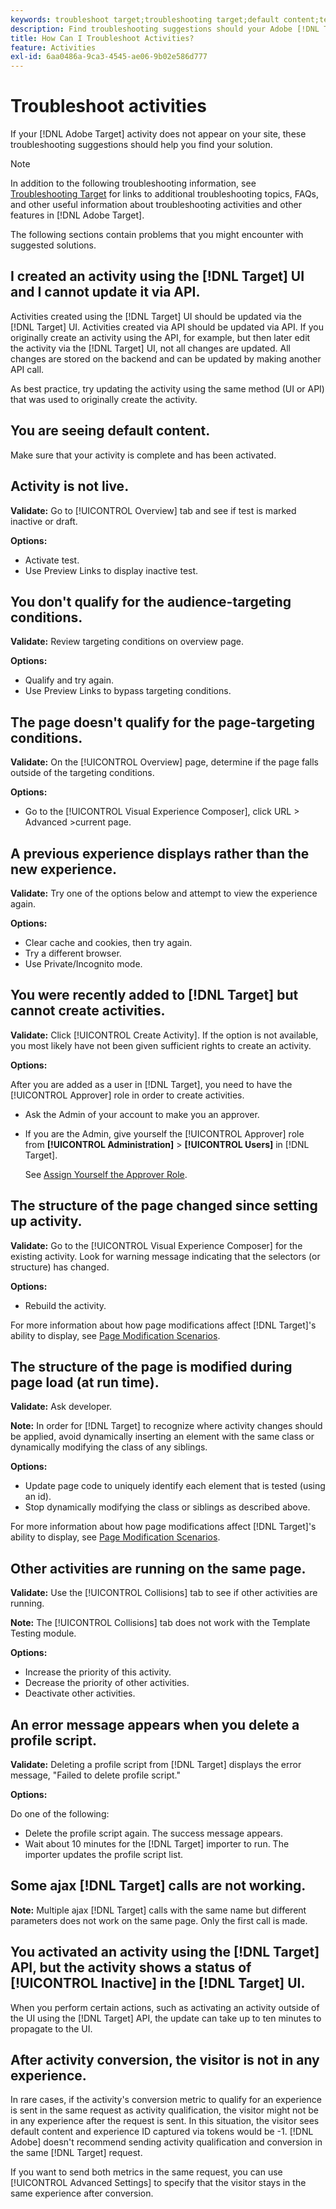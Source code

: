 ```yaml
---
keywords: troubleshoot target;troubleshooting target;default content;test not live;activity not live;targeting not working;previous experience displays;cannot create activities;can't create activities;create activities;page structure changed;page structure modified;error message;error delete profile script;ajax not working
description: Find troubleshooting suggestions should your Adobe [!DNL Target] activity not appear on your site.
title: How Can I Troubleshoot Activities?
feature: Activities
exl-id: 6aa0486a-9ca3-4545-ae06-9b02e586d777
---
```

# Troubleshoot activities

If your [!DNL Adobe Target] activity does not appear on your site, these troubleshooting suggestions should help you find your solution.

>[!NOTE]
>
>In addition to the following troubleshooting information, see [Troubleshooting Target](/help/main/r-troubleshooting-target/troubleshooting-target.md#reference_A9DB82675D044BD8861F6752A4EE6839) for links to additional troubleshooting topics, FAQs, and other useful information about troubleshooting activities and other features in [!DNL Adobe Target].

The following sections contain problems that you might encounter with suggested solutions.

## I created an activity using the [!DNL Target] UI and I cannot update it via API.

Activities created using the [!DNL Target] UI should be updated via the [!DNL Target] UI. Activities created via API should be updated via API. If you originally create an activity using the API, for example, but then later edit the activity via the [!DNL Target] UI, not all changes are updated. All changes are stored on the backend and can be updated by making another API call.

As best practice, try updating the activity using the same method (UI or API) that was used to originally create the activity.

## You are seeing default content.

Make sure that your activity is complete and has been activated.

## Activity is not live.

**Validate:** Go to [!UICONTROL Overview] tab and see if test is marked inactive or draft.

**Options:**

* Activate test.  
* Use Preview Links to display inactive test.

## You don't qualify for the audience-targeting conditions.

**Validate:** Review targeting conditions on overview page.

**Options:**

* Qualify and try again.
* Use Preview Links to bypass targeting conditions.

## The page doesn't qualify for the page-targeting conditions.

**Validate:** On the [!UICONTROL Overview] page, determine if the page falls outside of the targeting conditions.

**Options:**

* Go to the [!UICONTROL Visual Experience Composer], click URL > Advanced >current page.

## A previous experience displays rather than the new experience.

**Validate:** Try one of the options below and attempt to view the experience again.

**Options:**

* Clear cache and cookies, then try again.
* Try a different browser.
* Use Private/Incognito mode.

## You were recently added to [!DNL Target] but cannot create activities.

**Validate:** Click [!UICONTROL Create Activity]. If the option is not available, you most likely have not been given sufficient rights to create an activity.

**Options:**

After you are added as a user in [!DNL Target], you need to have the [!UICONTROL Approver] role in order to create activities.

* Ask the Admin of your account to make you an approver.
* If you are the Admin, give yourself the [!UICONTROL Approver] role from **[!UICONTROL Administration]** > **[!UICONTROL Users]** in [!DNL Target]. 

  See [Assign Yourself the Approver Role](/help/main/administrating-target/start-target.md#task_15CAA437A71444E2932B333D5E66A3C7).

## The structure of the page changed since setting up activity.

**Validate:** Go to the [!UICONTROL Visual Experience Composer] for the existing activity. Look for warning message indicating that the selectors (or structure) has changed.

**Options:**

* Rebuild the activity.

For more information about how page modifications affect [!DNL Target]'s ability to display, see [Page Modification Scenarios](/help/main/c-experiences/c-visual-experience-composer/r-troubleshoot-composer/vec-scenarios.md#concept_A458A95F65B4401588016683FB1694DB).

## The structure of the page is modified during page load (at run time).

**Validate:** Ask developer.

**Note:** In order for [!DNL Target] to recognize where activity changes should be applied, avoid dynamically inserting an element with the same class or dynamically modifying the class of any siblings.

**Options:**

* Update page code to uniquely identify each element that is tested (using an id).
* Stop dynamically modifying the class or siblings as described above.

For more information about how page modifications affect [!DNL Target]'s ability to display, see [Page Modification Scenarios](/help/main/c-experiences/c-visual-experience-composer/r-troubleshoot-composer/vec-scenarios.md#concept_A458A95F65B4401588016683FB1694DB).

## Other activities are running on the same page.

**Validate:** Use the [!UICONTROL Collisions] tab to see if other activities are running.

**Note:** The [!UICONTROL Collisions] tab does not work with the Template Testing module.

**Options:**

* Increase the priority of this activity.
* Decrease the priority of other activities.
* Deactivate other activities.

## An error message appears when you delete a profile script.

**Validate:** Deleting a profile script from [!DNL Target] displays the error message, "Failed to delete profile script."

**Options:**

Do one of the following:

* Delete the profile script again. The success message appears.
* Wait about 10 minutes for the [!DNL Target] importer to run. The importer updates the profile script list.

## Some ajax [!DNL Target] calls are not working.

**Note:** Multiple ajax [!DNL Target] calls with the same name but different parameters does not work on the same page. Only the first call is made.

## You activated an activity using the [!DNL Target] API, but the activity shows a status of [!UICONTROL Inactive] in the [!DNL Target] UI.

When you perform certain actions, such as activating an activity outside of the UI using the [!DNL Target] API, the update can take up to ten minutes to propagate to the UI.

## After activity conversion, the visitor is not in any experience.

In rare cases, if the activity's conversion metric to qualify for an experience is sent in the same request as activity qualification, the visitor might not be in any experience after the request is sent. In this situation, the visitor sees default content and experience ID captured via tokens would be -1. [!DNL Adobe] doesn't recommend sending activity qualification and conversion in the same [!DNL Target] request.

If you want to send both metrics in the same request, you can use [!UICONTROL Advanced Settings] to specify that the visitor stays in the same experience after conversion.
